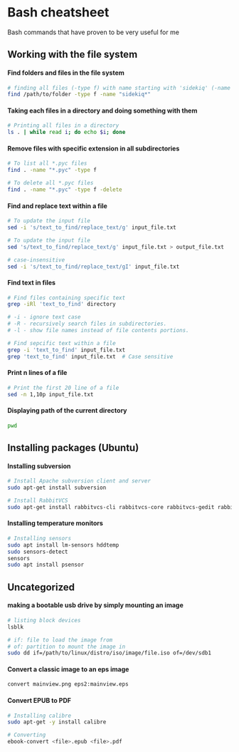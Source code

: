# Bash cheatsheet

Bash commands that have proven to be very useful for me

## Working with the file system

#### Find folders and files in the file system

```bash
# finding all files (-type f) with name starting with 'sidekiq' (-name "sidekiq*")
find /path/to/folder -type f -name "sidekiq*"
```

#### Taking each files in a directory and doing something with them

```bash
# Printing all files in a directory
ls . | while read i; do echo $i; done
```

#### Remove files with specific extension in all subdirectories

```bash
# To list all *.pyc files
find . -name "*.pyc" -type f

# To delete all *.pyc files
find . -name "*.pyc" -type f -delete
```

#### Find and replace text within a file

```bash
# To update the input file
sed -i 's/text_to_find/replace_text/g' input_file.txt

# To update the input file
sed 's/text_to_find/replace_text/g' input_file.txt > output_file.txt

# case-insensitive
sed -i 's/text_to_find/replace_text/gI' input_file.txt
```

#### Find text in files

```bash
# Find files containing specific text
grep -iRl 'text_to_find' directory

# -i - ignore text case
# -R - recursively search files in subdirectories.
# -l - show file names instead of file contents portions.

# Find sepcific text within a file
grep -i 'text_to_find' input_file.txt
grep 'text_to_find' input_file.txt  # Case sensitive
```

#### Print n lines of a file

```bash
# Print the first 20 line of a file
sed -n 1,10p input_file.txt
```

#### Displaying path of the current directory

```bash
pwd
```

## Installing packages (Ubuntu)

#### Installing subversion

```bash
# Install Apache subversion client and server
sudo apt-get install subversion

# Install RabbitVCS
sudo apt-get install rabbitvcs-cli rabbitvcs-core rabbitvcs-gedit rabbitvcs-nautilus
```

#### Installing temperature monitors

```bash
# Installing sensors
sudo apt install lm-sensors hddtemp
sudo sensors-detect
sensors
sudo apt install psensor
```

## Uncategorized

#### making a bootable usb drive by simply mounting an image

```bash
# listing block devices
lsblk

# if: file to load the image from
# of: partition to mount the image in
sudo dd if=/path/to/linux/distro/iso/image/file.iso of=/dev/sdb1 
```

#### Convert a classic image to an eps image

```bash
convert mainview.png eps2:mainview.eps
```

#### Convert EPUB to PDF

```bash
# Installing calibre
sudo apt-get -y install calibre

# Converting
ebook-convert <file>.epub <file>.pdf
```
